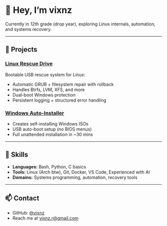 # 👋 Hey, I’m vixnz

Currently in 12th grade (drop year), exploring Linux internals, automation, and systems recovery.  

---

## 🚀 Projects

### [Linux Rescue Drive](https://github.com/vixnz/RISC)
Bootable USB rescue system for Linux:
- Automatic GRUB + filesystem repair with rollback
- Handles Btrfs, LVM, XFS, and more
- Dual-boot Windows protection
- Persistent logging + structured error handling

### [Windows Auto-Installer](https://github.com/vixnz/whatrankamI)
- Creates self-installing Windows ISOs  
- USB auto-boot setup (no BIOS menus)  
- Full unattended installation in ~30 mins  

---

## 📖 Skills
- **Languages:** Bash, Python, C basics
- **Tools:** Linux (Arch btw), Git, Docker, VS Code, Experienced with AI
- **Domains:** Systems programming, automation, recovery tools  

---

## 📫 Contact
- GitHub: [@vixnz](https://github.com/vixnz)  
- Reach me at vixnz.r@gmail.com
  


